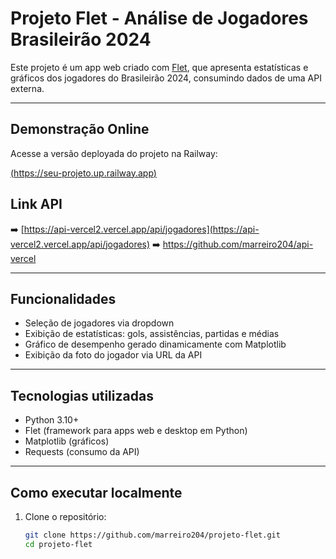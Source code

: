 # Projeto Flet - Análise de Jogadores Brasileirão 2024

Este projeto é um app web criado com [Flet](https://flet.dev/), que apresenta estatísticas e gráficos dos jogadores do Brasileirão 2024, consumindo dados de uma API externa.

---

## Demonstração Online

Acesse a versão deployada do projeto na Railway:

[(https://seu-projeto.up.railway.app)](https://magnificent-flow-production.up.railway.app/)  <!-- Substitua pelo link real -->

## Link API
➡️ [https://api-vercel2.vercel.app/api/jogadores](https://api-vercel2.vercel.app/api/jogadores)
➡️ https://github.com/marreiro204/api-vercel


---

## Funcionalidades

- Seleção de jogadores via dropdown
- Exibição de estatísticas: gols, assistências, partidas e médias
- Gráfico de desempenho gerado dinamicamente com Matplotlib
- Exibição da foto do jogador via URL da API

---

## Tecnologias utilizadas

- Python 3.10+
- Flet (framework para apps web e desktop em Python)
- Matplotlib (gráficos)
- Requests (consumo da API)

---

## Como executar localmente

1. Clone o repositório:
   ```bash
   git clone https://github.com/marreiro204/projeto-flet.git
   cd projeto-flet
